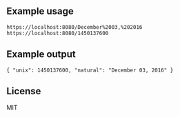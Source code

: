 ## Example usage

```
https://localhost:8080/December%2003,%202016
https://localhost:8080/1450137600
```

## Example output
```
{ "unix": 1450137600, "natural": "December 03, 2016" }
```

## License

MIT
